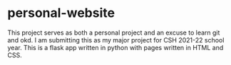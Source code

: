 # personal-website
This project serves as both a personal project and an excuse to learn git and okd. I am submitting this as my major project for CSH 2021-22 school year. This is a flask app written in python with pages written in HTML and CSS.
